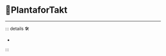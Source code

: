 # 🔻<via>PlantaforTakt</via>

---

<!-- =================================================== -->
<!-- =================================================== -->
<!-- =================================================== -->
<!-- =================================================== -->
<!-- =================================================== -->
::: details 🛠

-

:::
